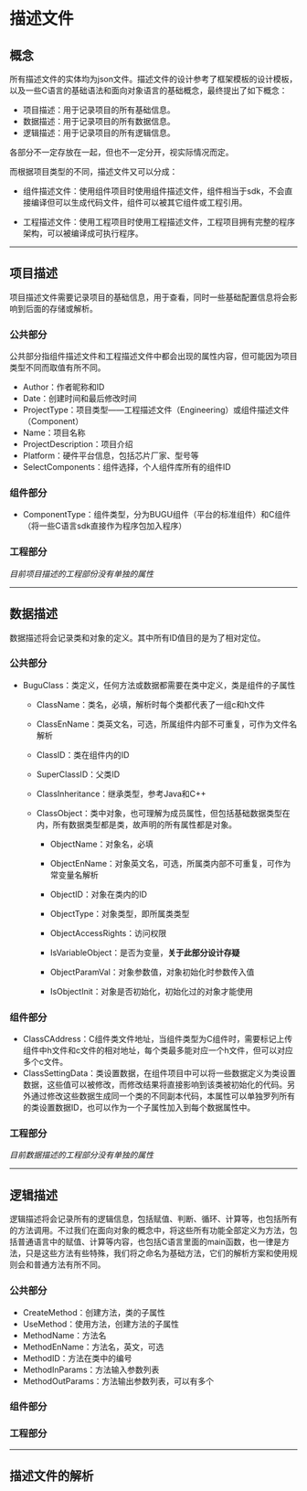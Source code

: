 # 描述文件

## 概念

所有描述文件的实体均为json文件。描述文件的设计参考了框架模板的设计模板，以及一些C语言的基础语法和面向对象语言的基础概念，最终提出了如下概念：

- 项目描述：用于记录项目的所有基础信息。
- 数据描述：用于记录项目的所有数据信息。
- 逻辑描述：用于记录项目的所有逻辑信息。

各部分不一定存放在一起，但也不一定分开，视实际情况而定。

而根据项目类型的不同，描述文件又可以分成：

- 组件描述文件：使用组件项目时使用组件描述文件，组件相当于sdk，不会直接编译但可以生成代码文件，组件可以被其它组件或工程引用。

- 工程描述文件：使用工程项目时使用工程描述文件，工程项目拥有完整的程序架构，可以被编译成可执行程序。

---

## 项目描述

项目描述文件需要记录项目的基础信息，用于查看，同时一些基础配置信息将会影响到后面的存储或解析。

### 公共部分

公共部分指组件描述文件和工程描述文件中都会出现的属性内容，但可能因为项目类型不同而取值有所不同。

- Author：作者昵称和ID
- Date：创建时间和最后修改时间
- ProjectType：项目类型——工程描述文件（Engineering）或组件描述文件（Component）
- Name：项目名称
- ProjectDescription：项目介绍
- Platform：硬件平台信息，包括芯片厂家、型号等
- SelectComponents：组件选择，个人组件库所有的组件ID

### 组件部分

- ComponentType：组件类型，分为BUGU组件（平台的标准组件）和C组件（将一些C语言sdk直接作为程序包加入程序）

### 工程部分

*目前项目描述的工程部份没有单独的属性*

---

## 数据描述

数据描述将会记录类和对象的定义。其中所有ID值目的是为了相对定位。

### 公共部分

- BuguClass：类定义，任何方法或数据都需要在类中定义，类是组件的子属性
  
  - ClassName：类名，必填，解析时每个类都代表了一组c和h文件
  
  - ClassEnName：类英文名，可选，所属组件内部不可重复，可作为文件名解析
  
  - ClassID：类在组件内的ID
  
  - SuperClassID：父类ID
  
  - ClassInheritance：继承类型，参考Java和C++
  
  - ClassObject：类中对象，也可理解为成员属性，但包括基础数据类型在内，所有数据类型都是类，故声明的所有属性都是对象。
    
    - ObjectName：对象名，必填
    
    - ObjectEnName：对象英文名，可选，所属类内部不可重复，可作为常变量名解析
    
    - ObjectID：对象在类内的ID
    
    - ObjectType：对象类型，即所属类类型
    
    - ObjectAccessRights：访问权限
    
    - IsVariableObject：是否为变量，**关于此部分设计存疑**
    
    - ObjectParamVal：对象参数值，对象初始化时参数传入值
    
    - IsObjectInit：对象是否初始化，初始化过的对象才能使用

### 组件部分

- ClassCAddress：C组件类文件地址，当组件类型为C组件时，需要标记上传组件中h文件和c文件的相对地址，每个类最多能对应一个h文件，但可以对应多个c文件。
- ClassSettingData：类设置数据，在组件项目中可以将一些数据定义为类设置数据，这些值可以被修改，而修改结果将直接影响到该类被初始化的代码。另外通过修改这些数据生成同一个类的不同副本代码，本属性可以单独罗列所有的类设置数据ID，也可以作为一个子属性加入到每个数据属性中。

### 工程部分

*目前数据描述的工程部分没有单独的属性*

---

## 逻辑描述

逻辑描述将会记录所有的逻辑信息，包括赋值、判断、循环、计算等，也包括所有的方法调用。不过我们在面向对象的概念中，将这些所有功能全部定义为方法，包括普通语言中的赋值、计算等内容，也包括C语言里面的main函数，也一律是方法，只是这些方法有些特殊，我们将之命名为基础方法，它们的解析方案和使用规则会和普通方法有所不同。

### 公共部分

- CreateMethod：创建方法，类的子属性
- UseMethod：使用方法，创建方法的子属性
- MethodName：方法名
- MethodEnName：方法名，英文，可选
- MethodID：方法在类中的编号
- MethodInParams：方法输入参数列表
- MethodOutParams：方法输出参数列表，可以有多个

### 组件部分

### 工程部分



---

## 描述文件的解析
